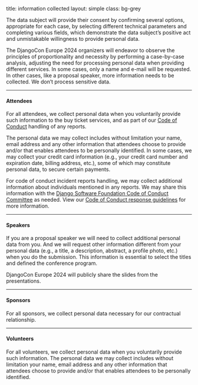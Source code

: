 title: information collected
layout: simple
class: bg-grey
 
The data subject will provide their consent by confirming several options, appropriate for each case, by selecting different technical parameters and completing various fields, which demonstrate the data subject’s positive act and unmistakable willingness to provide personal data. 

The DjangoCon Europe 2024 organizers will endeavor to observe the principles of proportionality and necessity by performing a case-by-case analysis, adjusting the need for processing personal data when providing different services. In some cases, only a name and e-mail will be requested. In other cases, like a proposal speaker, more information needs to be collected. We don’t process sensitive data. 

<hr/>

#### Attendees

For all attendees, we collect personal data when you voluntarily provide such information to the buy ticket services, and as part of our [Code of Conduct](/conduct/code_of_conduct/) handling of any reports.

The personal data we may collect includes without limitation your name, email address and any other information that attendees choose to provide and/or that enables attendees to be personally identified. In some cases, we may collect your credit card information (e.g., your credit card number and expiration date, billing address, etc.), some of which may constitute personal data, to secure certain payments.

For code of conduct incident reports handling, we may collect additional information about individuals mentioned in any reports. We may share this information with the [Django Software Foundation Code of Conduct Committee](https://www.djangoproject.com/foundation/committees/#conduct) as needed. View our [Code of Conduct response guidelines](/conduct/response_guide/) for more information.

<hr/>

#### Speakers

If you are a proposal speaker we will need to collect additional personal data from you. And we will request other information different from your personal data (e.g., a title, a description, abstract, a profile photo, etc.) when you do the submission. This information is essential to select the titles and defined the conference program. 

DjangoCon Europe 2024 will publicly share the slides from the presentations.

<hr/>

#### Sponsors

For all sponsors, we collect personal data necessary for our contractual relationship. 

<hr/>

#### Volunteers

For all volunteers, we collect personal data when you voluntarily provide such information. The personal data we may collect includes without limitation your name, email address and any other information that attendees choose to provide and/or that enables attendees to be personally identified.
